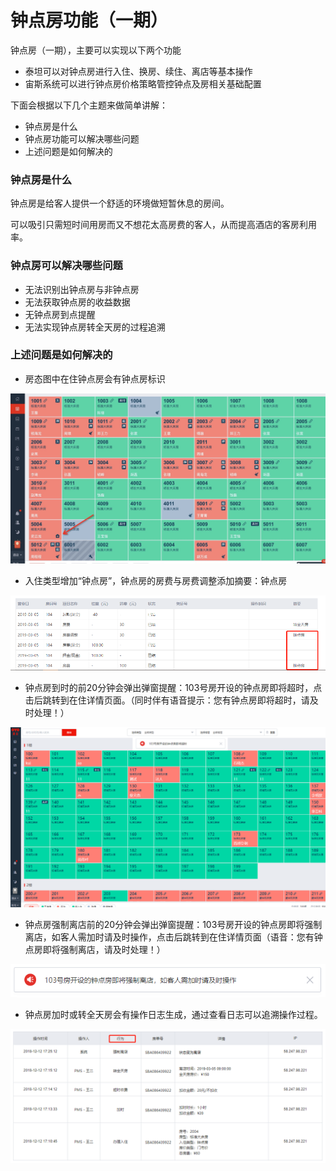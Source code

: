 # 钟点房功能（一期）

钟点房（一期），主要可以实现以下两个功能

* 泰坦可以对钟点房进行入住、换房、续住、离店等基本操作
* 宙斯系统可以进行钟点房价格策略管控钟点及房相关基础配置

下面会根据以下几个主题来做简单讲解：

* 钟点房是什么
* 钟点房功能可以解决哪些问题
* 上述问题是如何解决的

### 钟点房是什么

钟点房是给客人提供一个舒适的环境做短暂休息的房间。

可以吸引只需短时间用房而又不想花太高房费的客人，从而提高酒店的客房利用率。

### 钟点房可以解决哪些问题

* 无法识别出钟点房与非钟点房
* 无法获取钟点房的收益数据
* 无钟点房到点提醒
* 无法实现钟点房转全天房的过程追溯

### 上述问题是如何解决的

* 房态图中在住钟点房会有钟点房标识

![](../.gitbook/assets/image%20%2871%29.png)

* 入住类型增加“钟点房”，钟点房的房费与房费调整添加摘要：钟点房

![](../.gitbook/assets/image%20%28489%29.png)

* 钟点房到时的前20分钟会弹出弹窗提醒：103号房开设的钟点房即将超时，点击后跳转到在住详情页面。（同时伴有语音提示：您有钟点房即将超时，请及时处理！）

![](../.gitbook/assets/image%20%28462%29.png)

* 钟点房强制离店前的20分钟会弹出弹窗提醒：103号房开设的钟点房即将强制离店，如客人需加时请及时操作，点击后跳转到在住详情页面（语音：您有钟点房即将强制离店，请及时处理！）

![](../.gitbook/assets/image%20%28116%29.png)

* 钟点房加时或转全天房会有操作日志生成，通过查看日志可以追溯操作过程。

![](../.gitbook/assets/image%20%2888%29.png)

### 

